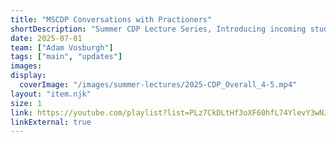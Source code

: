 ```yaml
---
title: "MSCDP Conversations with Practioners"
shortDescription: "Summer CDP Lecture Series, Introducing incoming students to a range of computational design practices."
date: 2025-07-01
team: ["Adam Vosburgh"]
tags: ["main", "updates"]
images: 
display:
  coverImage: "/images/summer-lectures/2025-CDP_Overall_4-5.mp4"
layout: "item.njk"
size: 1
link: https://youtube.com/playlist?list=PLz7CkDLtHf3oXF60hfL74YlevY3wNJ2M0&si=TJee6ENxAW011v2I
linkExternal: true
---
```

